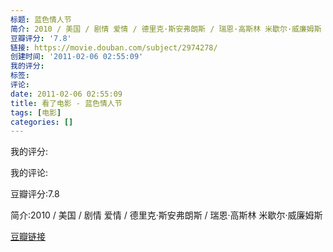 ```yaml
---
标题: 蓝色情人节
简介: 2010 / 美国 / 剧情 爱情 / 德里克·斯安弗朗斯 / 瑞恩·高斯林 米歇尔·威廉姆斯
豆瓣评分: '7.8'
链接: https://movie.douban.com/subject/2974278/
创建时间: '2011-02-06 02:55:09'
我的评分:
标签:
评论:
date: 2011-02-06 02:55:09
title: 看了电影 - 蓝色情人节
tags: [电影]
categories: []
---
```


我的评分:

我的评论:

豆瓣评分:7.8

简介:2010 / 美国 / 剧情 爱情 / 德里克·斯安弗朗斯 / 瑞恩·高斯林 米歇尔·威廉姆斯

[豆瓣链接](https://movie.douban.com/subject/2974278/)

